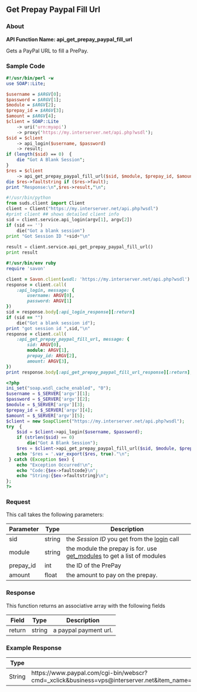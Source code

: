 
## Get Prepay Paypal Fill Url

### About

**API Function Name: api_get_prepay_paypal_fill_url**

Gets a PayPal URL to fill a PrePay.


### Sample Code

```perl
#!/usr/bin/perl -w
use SOAP::Lite;

$username = $ARGV[0];
$password = $ARGV[1];
$module = $ARGV[2];
$prepay_id = $ARGV[3];
$amount = $ARGV[4];
$client = SOAP::Lite
	-> uri('urn:myapi')
	-> proxy('https://my.interserver.net/api.php?wsdl');
$sid = $client
	-> api_login($username, $password)
	-> result;
if (length($sid) == 0)  {
	die "Got A Blank Session";
} 
$res = $client
	-> api_get_prepay_paypal_fill_url($sid, $module, $prepay_id, $amount);
die $res->faultstring if ($res->fault);
print "Response:\n",$res->result,"\n";

```

```python
#!/usr/bin/python
from suds.client import Client
client = Client("https://my.interserver.net/api.php?wsdl")
#print client ## shows detailed client info
sid = client.service.api_login(argv[1], argv[2])
if (sid == '')
	die("Got a blank session")
print "Got Session ID "+sid+"\n"
  
result = client.service.api_get_prepay_paypal_fill_url()
print result

```

```ruby
#!/usr/bin/env ruby
require 'savon'

client = Savon.client(wsdl: 'https://my.interserver.net/api.php?wsdl')
response = client.call(
	:api_login, message: {
		username: ARGV[0],
		password: ARGV[1]
})
sid = response.body[:api_login_response][:return]
if (sid == "")
	die("Got a blank session id");
print "got session id ",sid,"\n"
response = client.call(
	:api_get_prepay_paypal_fill_url, message: { 
		sid: ARGV[0], 
		module: ARGV[1], 
		prepay_id: ARGV[2], 
		amount: ARGV[3], 
})
print response.body[:api_get_prepay_paypal_fill_url_response][:return],"\n"

```

```php
<?php
ini_set("soap.wsdl_cache_enabled", "0");
$username = $_SERVER['argv'][1];
$password = $_SERVER['argv'][2];
$module = $_SERVER['argv'][3];
$prepay_id = $_SERVER['argv'][4];
$amount = $_SERVER['argv'][5];
$client = new SoapClient("https://my.interserver.net/api.php?wsdl");
try  { 
	$sid = $client->api_login($username, $password);
	if (strlen($sid) == 0)
		die("Got A Blank Session");
	$res = $client->api_get_prepay_paypal_fill_url($sid, $module, $prepay_id, $amount);
	echo '$res = '.var_export($res, true)."\n";
 } catch (Exception $ex) {
	echo "Exception Occurred!\n";
	echo "Code:{$ex->faultcode}\n";
	echo "String:{$ex->faultstring}\n";
}; 
?>

```



### Request

This call takes the following parameters:

Parameter|Type|Description
---------|----|-----------
sid|string|the *Session ID* you get from the [login](#login) call
module|string|the module the prepay is for. use [get_modules](#get_modules) to get a list of modules
prepay_id|int|the ID of the PrePay
amount|float|the amount to pay on the prepay.


### Response

This function returns an associative array with the following fields

Field|Type|Description
-----|----|-----------
return|string|a paypal payment url.


### Example Response

<table>
	<thead>
		<tr>
			<th>Type</th>
			<th>Value</th>
		</tr>
	</thead>
	<tbody>
		<tr>
			<td>String</td>
			<td>https://www.paypal.com/cgi-bin/webscr?cmd=_xclick&business=vps@interserver.net&item_name=Fill+domains+PrePay+100&custom=PREPAYdomains100&buyer_credit_promo_code=&buyer_credit_product_category=&buyer_credit_shipping_method=&buyer_credit_user_address_change=&amount=10.00&no_shipping=0&no_note=1&currency_code=USD&lc=US&bn=PP%2dBuyNowBF&charset=UTF%2d8</td>
		</tr>
	</tbody>
</table>


